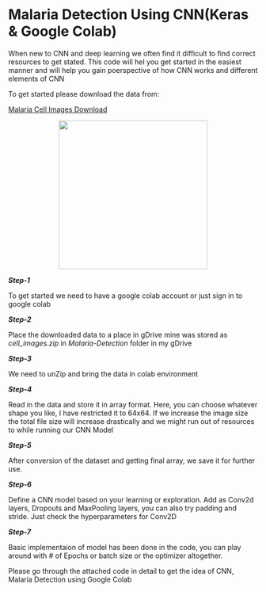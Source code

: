 # Malaria Detection Using CNN(Keras & Google Colab)



When new to CNN and deep learning we often find it difficult to find correct resources to get stated. This code will hel you get started in the easiest manner and will help you gain poerspective of how CNN works and different elements of CNN

To get started please download the data from:

[Malaria Cell Images Download](https://www.kaggle.com/iarunava/cell-images-for-detecting-malaria)

<p align="center">
<img src=https://cdn-images-1.medium.com/max/1000/1*2xrFaqUUjPiTjf-Gnt3Vnw.png width=300 height=300>
</p>

***Step-1***

To get started we need to have a google colab account or just sign in to google colab

***Step-2***

Place the downloaded data to a place in gDrive mine was stored as *cell_images.zip* in  *Malaria-Detection* folder in my gDrive

***Step-3***

We need to unZip and bring the data in colab environment

***Step-4***

Read in the data and store it in array format. Here, you can choose whatever shape you like, I have restricted it to 64x64. If we increase the image size the total file size will increase drastically and we might run out of resources to while running our CNN Model

***Step-5***

After conversion of the dataset and getting final array, we save it for further use.

***Step-6***

Define a CNN model based on your learning or exploration. Add as Conv2d layers, Dropouts and MaxPooling layers, you can also try padding and stride. Just check the hyperparameters for Conv2D

***Step-7***

Basic implementaion of model has been done in the code, you can play around with # of Epochs or batch size or the optimizer altogether.

Please go through the attached code in detail to get the idea of CNN, Malaria Detection using Google Colab
